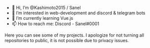- 👋 Hi, I’m @Kashimoto2015 / Sanel
- 👀 I’m interested in web-development and discord & telegram bots 
- 🌱 I’m currently learning Vue.js
- 📫 How to reach me: Discord - Sanel#0001

Here you can see some of my projects. I apologize for not turning all repositories to public, it is not possible due to privacy issues.
